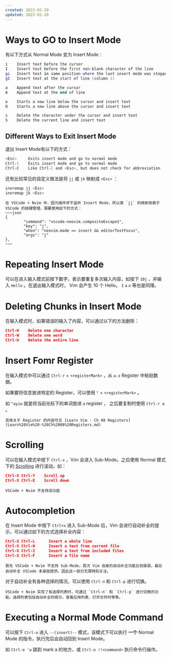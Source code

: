```yaml
---
created: 2022-01-20
updated: 2022-01-20
---
```

# Ways to GO to Insert Mode

有以下方式从 Normal Mode 变为 Insert Mode：

```powershell
i    Insert text before the cursor
I    Insert text before the first non-blank character of the line
gi   Insert text in same position where the last insert mode was stopped
gI   Insert text at the start of line (column 1)

a    Append text after the cursor
A    Append text at the end of line

o    Starts a new line below the cursor and insert text
O    Starts a new line above the cursor and insert text

s    Delete the character under the cursor and insert text
S    Delete the current line and insert text
```

## Different Ways to Exit Insert Mode

退出 Insert Mode有以下的方式：

```powershell
<Esc>     Exits insert mode and go to normal mode
Ctrl-[    Exits insert mode and go to normal mode
Ctrl-C    Like Ctrl-[ and <Esc>, but does not check for abbreviation
```

还有比较常见的自定义做法是将 `jj` 或 `jk` 映射成 `<Esc>` ：

```powershell
inoremap jj <Esc>
inoremap jk <Esc>
```

```ad-note
在 VSCode + Nvim 中，因为插件并不监听 Insert Mode，所以类 `jj` 的映射依赖于 VSCode 的按键管理，需要使用如下的方式：
~~~json
{
        "command": "vscode-neovim.compositeEscape1",
        "key": "j",
        "when": "neovim.mode == insert && editorTextFocus",
        "args": "j"
},
~~~
```

# Repeating Insert Mode

可以在进入输入模式前按下数字，表示要重复多次输入内容，如按下 `10j` ，并输入 `Hello` 。在退出输入模式时， Vim 会产生 10 个 Hello。 `I` `a` `o` 等也是同理。

# Deleting Chunks in Insert Mode

在输入模式时，如果错误的输入了内容，可以通过以下的方法删除：

```json
Ctrl-H    Delete one character
Ctrl-W    Delete one word
Ctrl-U    Delete the entire line
```

# Insert Fomr Register

在输入模式中可以通过 `Ctrl-r` + `<registerMark>` ，从 `a-z` Register 中粘贴数据。

如果要将信息放进特定的 Register，可以使用 `"` + `<registerMark>` 。

如 `"ayiw` 就是将当前光标下的单词放进 `a` register ， 之后要复制时使用 `Ctrl-r a` 。

```ad-note
具体关于 Register 的内容可见 [Learn Vim - Ch 08 Registers](Learn%20Vim%20-%20Ch%2008%20Registers.md)
```

# Scrolling

可以在输入模式中按下 `Ctrl-x` ，Vim 会进入 Sub-Mode。之后使用 Normal 模式下的 [Scrolling](Ch%2005%20Moving%20in%20a%20File.md#Scrolling) 进行滚动。如：

```json
Ctrl-X Ctrl-Y    Scroll up
Ctrl-X Ctrl-E    Scroll down
```

```ad-fail
VSCode + Nvim 不支持该功能
```

# Autocompletion

在 Insert Mode 中按下 `Ctrl+x` 进入 Sub-Mode 后，Vim 会进行自动补全的提示，可以通过如下的方式选择补全内容：

```json
Ctrl-X Ctrl-L	   Insert a whole line
Ctrl-X Ctrl-N	   Insert a text from current file
Ctrl-X Ctrl-I	   Insert a text from included files
Ctrl-X Ctrl-F	   Insert a file name
```

```ad-error
首先 VSCode + Nvim 不支持 Sub-Mode，其次 Vim 自身的自动补全功能比较孱弱，最后自动补全 VSCode 本身就提供，因此这一部分无需特别关注。
```

对于自动补全有各种选择的情况，可以使用 `Ctrl-n` 和 `Ctrl-p` 进行切换。

```ad-tip
VSCode + Nvim 实现了有选择列表时，可通过 `Ctrl-n` 和 `Ctrl-p` 进行切换的功能。选择列表包括自动补全的提示，查看应用列表，打开文件时等等。
```

# Executing a Normal Mode Command

可以按下 `Ctrl-o` 进入 `--(insert)--` 模式，该模式下可以执行 **一个** Normal Mode 的指令，执行完后会自动回到 Insert Mode。

如 `Ctrl-o 'a` 跳到 mark a 的地方，或 `Ctrl-o !!<command>` 执行命令行操作。
